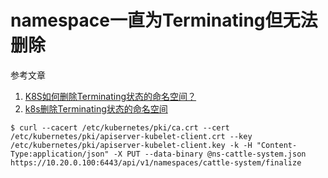# namespace一直为Terminating但无法删除

参考文章

1. [K8S如何删除Terminating状态的命名空间？](https://support.huaweicloud.com/cce_faq/cce_faq_00277.html)
2. [k8s删除Terminating状态的命名空间](https://juejin.im/post/6844903974944899085)

```
$ curl --cacert /etc/kubernetes/pki/ca.crt --cert /etc/kubernetes/pki/apiserver-kubelet-client.crt --key /etc/kubernetes/pki/apiserver-kubelet-client.key -k -H "Content-Type:application/json" -X PUT --data-binary @ns-cattle-system.json https://10.20.0.100:6443/api/v1/namespaces/cattle-system/finalize
```

